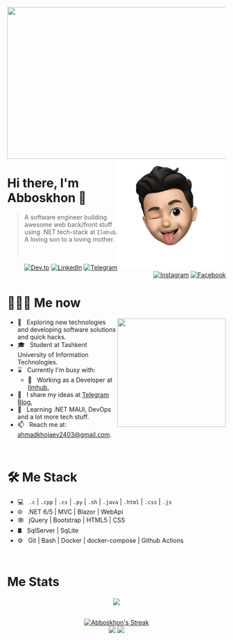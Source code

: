 <p align="center" ><img align="center"src="https://trynetsolutions.com/TS/software.gif" width="550" height="350"> </br>
<a href="https://t.me/abbosxon_ahmadxojayev"><img src="abboskhon-emoji.png" align="right" height="250"/></a>

# Hi there, I'm Abboskhon 👋

> A software engineer building awesome web back/front stuff using .NET tech-stack at `Ilmhub`. A loving son to a loving mother.
<br/><br/><br/>

<p align="end">
<a href="https://dev.to/ahmadkhojaev"><img alt="Dev.to" src="https://img.shields.io/badge/Dev.to-gray?style=flat-square&logo=dev-to"></a>
<a href="https://www.linkedin.com/in/ahmadkhojaev"><img alt="LinkedIn" src="https://img.shields.io/badge/LinkedIn-gray?style=flat-square&logo=linkedin"></a>
<a href="https://t.me/abbosxon_ahmadxojayev"><img alt="Telegram" src="https://img.shields.io/badge/telegram-gray?style=flat-square&logo=telegram"></a>
<a href="https://instagram.com/ahmadkhojaev_abbosxon"><img alt="Instagram" src="https://img.shields.io/badge/instagram-gray?style=flat-square&logo=instagram"></a>
<a href="https://facebook.com/abbosxon.ahmadkhojaev"><img alt="Facebook" src="https://img.shields.io/badge/facebook-gray?style=flat-square&logo=facebook"></a>
</p>

<h1> 👨🏻‍💻 Me now </h1>

<p><img align="right"src="https://i.pinimg.com/originals/68/45/e3/6845e3e3b96d3ccb85dcbb9880351074.gif" width="250" height="250" </img></p>

- 🤔 &nbsp; Exploring new technologies and developing software solutions and quick hacks.
- 🎓 &nbsp; Student at Tashkent University of Information Technologies.
- ⌛️ &nbsp; Currently I'm busy with:
  - 💼 &nbsp; Working as a Developer at [Ilmhub.](https://ilmhub.uz)
- 📝 &nbsp; I share my ideas at [Telegram Blog.](https://t.me/ahmadkhojaev_blog)
- 🌱 &nbsp; Learning .NET MAUI, DevOps and a lot more tech stuff.
- 📫 &nbsp; Reach me at: ahmadkhojaev2403@gmail.com.

<br/>

<h1>🛠 Me Stack</h1>

- 💻 &nbsp; `.c` | `.cpp` | `.cs` | `.py` | `.sh` | `.java` | `.html` | `.css` | `.js`
- 🌐 &nbsp; .NET 6/5 | MVC | Blazor | WebApi
- 🕸 &nbsp; jQuery | Bootstrap | HTML5 | CSS
- 🛢 &nbsp; SqlServer | SqLite
- ⚙️ &nbsp; Git | Bash | Docker | docker-compose | Github Actions

<br/>

<h1>Me Stats</h1>

<div align="center">
<a href="">
  <img align="center" src="https://github-readme-stats.vercel.app/api?username=ahmadkhojaev&count_private=true&include_all_commits=true&show_icons=true&title_color=007bff&text_color=e7e7e7&icon_color=007bff&bg_color=171c28" />
<a />
<div>
 <br/>

[![Abboskhon's Streak](http://github-readme-streak-stats.herokuapp.com?user=Ahmadkhojaev&theme=merko&date_format=M%20j%5B%2C%20Y%5D)](https://git.io/streak-stats)
  </br>
  [![](https://komarev.com/ghpvc/?username=ahmadkhojaev&color=orange&label=Profile%20Views)](https://github.com/ahmadkhojaev/ahmadkhojaev)
[![](https://img.shields.io/github/followers/ahmadkhojaev?label=GitHub%20Followers)](https://github.com/ahmadkhojaev)


